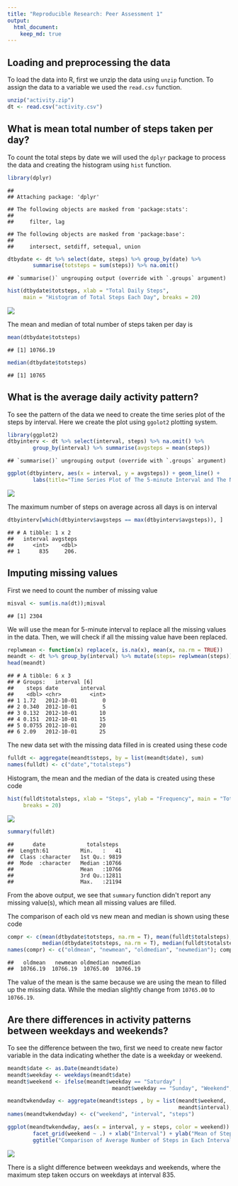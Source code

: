 ```yaml
---
title: "Reproducible Research: Peer Assessment 1"
output: 
  html_document:
    keep_md: true
---
```


## Loading and preprocessing the data
To load the data into R, first we unzip the data using `unzip` function. To assign the data to a variable we used the `read.csv` function.

```r
unzip("activity.zip")
dt <- read.csv("activity.csv")
```

## What is mean total number of steps taken per day?
To count the total steps by date we will used the `dplyr` package to process the data and creating the histogram using `hist` function.

```r
library(dplyr)
```

```
## 
## Attaching package: 'dplyr'
```

```
## The following objects are masked from 'package:stats':
## 
##     filter, lag
```

```
## The following objects are masked from 'package:base':
## 
##     intersect, setdiff, setequal, union
```

```r
dtbydate <- dt %>% select(date, steps) %>% group_by(date) %>%
        summarise(totsteps = sum(steps)) %>% na.omit()
```

```
## `summarise()` ungrouping output (override with `.groups` argument)
```

```r
hist(dtbydate$totsteps, xlab = "Total Daily Steps",
     main = "Histogram of Total Steps Each Day", breaks = 20)
```

![](PA1_template_files/figure-html/unnamed-chunk-2-1.png)<!-- -->

The mean and median of total number of steps taken per day is

```r
mean(dtbydate$totsteps)
```

```
## [1] 10766.19
```

```r
median(dtbydate$totsteps)
```

```
## [1] 10765
```

## What is the average daily activity pattern?
To see the pattern of the data we need to create the time series plot of the steps by interval. Here we create the plot using `ggolot2` plotting system.

```r
library(ggplot2)
dtbyinterv <- dt %>% select(interval, steps) %>% na.omit() %>%
        group_by(interval) %>% summarise(avgsteps = mean(steps))
```

```
## `summarise()` ungrouping output (override with `.groups` argument)
```

```r
ggplot(dtbyinterv, aes(x = interval, y = avgsteps)) + geom_line() +
        labs(title="Time Series Plot of The 5-minute Interval and The Number Of Steps Taken")
```

![](PA1_template_files/figure-html/unnamed-chunk-4-1.png)<!-- -->

The maximum number of steps on average across all days is on interval

```r
dtbyinterv[which(dtbyinterv$avgsteps == max(dtbyinterv$avgsteps)), ]
```

```
## # A tibble: 1 x 2
##   interval avgsteps
##      <int>    <dbl>
## 1      835     206.
```

## Imputing missing values
First we need to count the number of missing value

```r
misval <- sum(is.na(dt));misval
```

```
## [1] 2304
```
We will use the mean for 5-minute interval to replace all the missing values in the data. Then, we will check if all the missing value have been replaced.

```r
replwmean <- function(x) replace(x, is.na(x), mean(x, na.rm = TRUE))
meandt <- dt %>% group_by(interval) %>% mutate(steps= replwmean(steps))
head(meandt)
```

```
## # A tibble: 6 x 3
## # Groups:   interval [6]
##    steps date       interval
##    <dbl> <chr>         <int>
## 1 1.72   2012-10-01        0
## 2 0.340  2012-10-01        5
## 3 0.132  2012-10-01       10
## 4 0.151  2012-10-01       15
## 5 0.0755 2012-10-01       20
## 6 2.09   2012-10-01       25
```
The new data set with the missing data filled in is created using these code

```r
fulldt <- aggregate(meandt$steps, by = list(meandt$date), sum)
names(fulldt) <- c("date","totalsteps")
```
Histogram, the mean and the median of the data is created using these code

```r
hist(fulldt$totalsteps, xlab = "Steps", ylab = "Frequency", main = "Total Daily Steps",
     breaks = 20)
```

![](PA1_template_files/figure-html/unnamed-chunk-9-1.png)<!-- -->

```r
summary(fulldt)
```

```
##      date             totalsteps   
##  Length:61          Min.   :   41  
##  Class :character   1st Qu.: 9819  
##  Mode  :character   Median :10766  
##                     Mean   :10766  
##                     3rd Qu.:12811  
##                     Max.   :21194
```
From the above output, we see that `summary` function didn't report any missing value(s), which mean all missing values are filled.  

The comparison of each old vs new mean and median is shown using these code

```r
compr <- c(mean(dtbydate$totsteps, na.rm = T), mean(fulldt$totalsteps),
           median(dtbydate$totsteps, na.rm = T), median(fulldt$totalsteps))
names(compr) <- c("oldmean", "newmean", "oldmedian", "newmedian"); compr
```

```
##   oldmean   newmean oldmedian newmedian 
##  10766.19  10766.19  10765.00  10766.19
```
The value of the mean is the same because we are using the mean to filled up the missing data. While the median slightly change from `10765.00` to `10766.19`.

## Are there differences in activity patterns between weekdays and weekends?
To see the difference between the two, first we need to create new factor variable in the data indicating whether the date is a weekday or weekend.

```r
meandt$date <- as.Date(meandt$date)
meandt$weekday <- weekdays(meandt$date)
meandt$weekend <- ifelse(meandt$weekday == "Saturday" |
                                 meandt$weekday == "Sunday", "Weekend", "Weekday" )

meandtwkendwday <- aggregate(meandt$steps , by = list(meandt$weekend,
                                                      meandt$interval), na.omit(mean))
names(meandtwkendwday) <- c("weekend", "interval", "steps")

ggplot(meandtwkendwday, aes(x = interval, y = steps, color = weekend)) + geom_line() +
        facet_grid(weekend ~ .) + xlab("Interval") + ylab("Mean of Steps") +
        ggtitle("Comparison of Average Number of Steps in Each Interval")
```

![](PA1_template_files/figure-html/unnamed-chunk-11-1.png)<!-- -->

There is a slight difference between weekdays and weekends, where the maximum step taken occurs on weekdays at interval 835.
